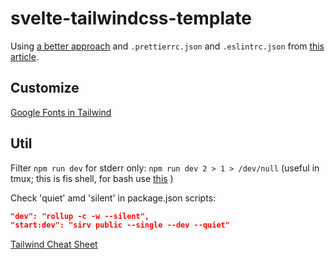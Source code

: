 # svelte-tailwindcss-template

Using [a better approach](https://dev.to/sarioglu/using-svelte-with-tailwindcss-a-better-approach-47ph) and `.prettierrc.json` and `.eslintrc.json` from [this article](https://dev.to/ilia_mikhailov/svelte-tailwind-parcel-awesome-4891#extra-bonus-basics).

## Customize

[Google Fonts in Tailwind](https://scottw.com/blog/google-font-tailwind/)

## Util

Filter `npm run dev` for stderr only: `npm run dev 2 > 1 > /dev/null` (useful in tmux; this is fis shell, for bash use [this](https://stackoverflow.com/questions/2342826/how-to-pipe-stderr-and-not-stdout)  )

Check 'quiet' amd 'silent' in package.json scripts:

```json
"dev": "rollup -c -w --silent",
"start:dev": "sirv public --single --dev --quiet"
```

[Tailwind Cheat Sheet](https://nerdcave.com/tailwind-cheat-sheet)

